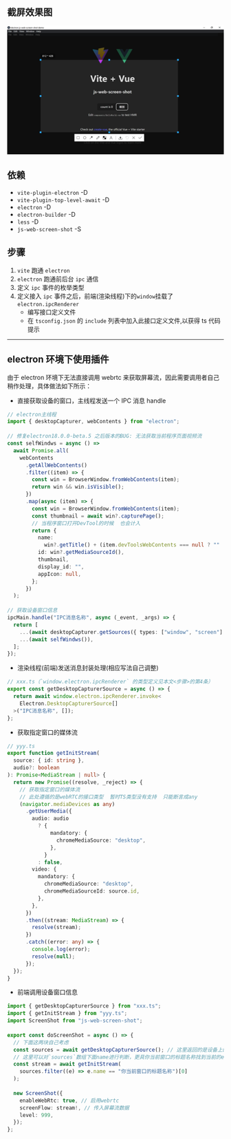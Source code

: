 ## 截屏效果图

![截屏效果图](./demo/1.png)

## 依赖

- `vite-plugin-electron` -D
- `vite-plugin-top-level-await` -D
- `electron` -D
- `electron-builder` -D
- `less` -D
- `js-web-screen-shot` -S

## 步骤

1. `vite` 跑通 `electron`
2. `electron` 跑通前后台 `ipc` 通信
3. 定义 `ipc` 事件的枚举类型
4. 定义接入 `ipc` 事件之后，前端(渲染线程)下的`window`挂载了`electron.ipcRenderer`
   - 编写接口定义文件
   - 在 `tsconfig.json` 的 `include` 列表中加入此接口定义文件,以获得 ts 代码提示

---

## electron 环境下使用插件

由于 electron 环境下无法直接调用 webrtc 来获取屏幕流，因此需要调用者自己稍作处理，具体做法如下所示：

- 直接获取设备的窗口，主线程发送一个 IPC 消息 handle

```typescript
// electron主线程
import { desktopCapturer, webContents } from "electron";

// 修复electron18.0.0-beta.5 之后版本的BUG: 无法获取当前程序页面视频流
const selfWindws = async () =>
  await Promise.all(
    webContents
      .getAllWebContents()
      .filter((item) => {
        const win = BrowserWindow.fromWebContents(item);
        return win && win.isVisible();
      })
      .map(async (item) => {
        const win = BrowserWindow.fromWebContents(item);
        const thumbnail = await win?.capturePage();
        // 当程序窗口打开DevTool的时候  也会计入
        return {
          name:
            win?.getTitle() + (item.devToolsWebContents === null ? "" : "-dev"), // 给dev窗口加上后缀
          id: win?.getMediaSourceId(),
          thumbnail,
          display_id: "",
          appIcon: null,
        };
      })
  );

// 获取设备窗口信息
ipcMain.handle("IPC消息名称", async (_event, _args) => {
  return [
    ...(await desktopCapturer.getSources({ types: ["window", "screen"] })),
    ...(await selfWindws()),
  ];
});
```

- 渲染线程(前端)发送消息封装处理(相应写法自己调整)

```typescript
// xxx.ts（`window.electron.ipcRenderer` 的类型定义见本文<步骤>的第4条）
export const getDesktopCapturerSource = async () => {
  return await window.electron.ipcRenderer.invoke<
    Electron.DesktopCapturerSource[]
  >("IPC消息名称", []);
};
```

- 获取指定窗口的媒体流

```typescript
// yyy.ts
export function getInitStream(
  source: { id: string },
  audio?: boolean
): Promise<MediaStream | null> {
  return new Promise((resolve, _reject) => {
    // 获取指定窗口的媒体流
    // 此处遵循的是webRTC的接口类型  暂时TS类型没有支持  只能断言成any
    (navigator.mediaDevices as any)
      .getUserMedia({
        audio: audio
          ? {
              mandatory: {
                chromeMediaSource: "desktop",
              },
            }
          : false,
        video: {
          mandatory: {
            chromeMediaSource: "desktop",
            chromeMediaSourceId: source.id,
          },
        },
      })
      .then((stream: MediaStream) => {
        resolve(stream);
      })
      .catch((error: any) => {
        console.log(error);
        resolve(null);
      });
  });
}
```

- 前端调用设备窗口信息

```typescript
import { getDesktopCapturerSource } from "xxx.ts";
import { getInitStream } from "yyy.ts";
import ScreenShot from "js-web-screen-shot";

export const doScreenShot = async () => {
  // 下面这两块自己考虑
  const sources = await getDesktopCapturerSource(); // 这里返回的是设备上的所有窗口信息
  // 这里可以对`sources`数组下面name进行判断，更具你当前窗口的标题名称找到当前的electron窗口
  const stream = await getInitStream(
    sources.filter((e) => e.name == "你当前窗口的标题名称")[0]
  );

  new ScreenShot({
    enableWebRtc: true, // 启用webrtc
    screenFlow: stream!, // 传入屏幕流数据
    level: 999,
  });
};
```
